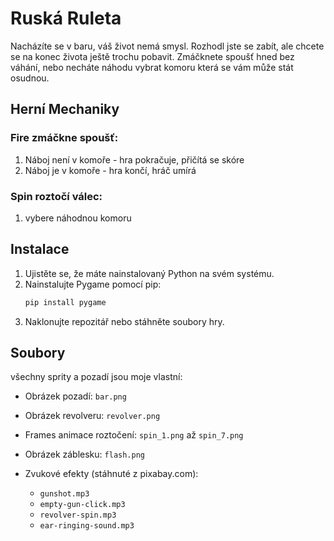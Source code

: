 # Ruská Ruleta

Nacházíte se v baru, váš život nemá smysl. Rozhodl jste se zabít, ale chcete se na konec života ještě trochu pobavit. Zmáčknete spoušť hned bez váhání, nebo necháte náhodu vybrat komoru která se vám může stát osudnou.

## Herní Mechaniky

### **Fire** zmáčkne spoušť: 
1) Náboj není v komoře - hra pokračuje, přičítá se skóre
2) Náboj je v komoře - hra končí, hráč umírá
### **Spin** roztočí válec:
1) vybere náhodnou komoru

## Instalace

1. Ujistěte se, že máte nainstalovaný Python na svém systému.
2. Nainstalujte Pygame pomocí pip:
    ```bash
    pip install pygame
    ```
3. Naklonujte repozitář nebo stáhněte soubory hry.

## Soubory

všechny sprity a pozadí jsou moje vlastní:
- Obrázek pozadí: `bar.png`
- Obrázek revolveru: `revolver.png`
- Frames animace roztočení: `spin_1.png` až `spin_7.png`
- Obrázek záblesku: `flash.png`

- Zvukové efekty (stáhnuté z pixabay.com):
  - `gunshot.mp3`
  - `empty-gun-click.mp3`
  - `revolver-spin.mp3`
  - `ear-ringing-sound.mp3`